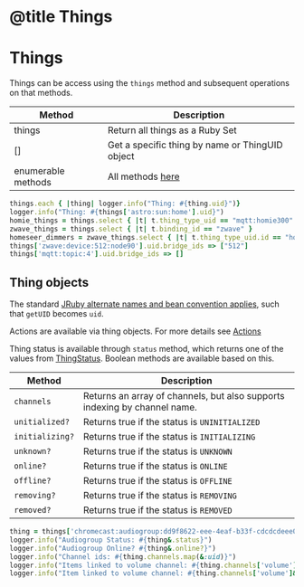 # @title Things

# Things

Things can be access using the `things` method and subsequent operations on that methods.

| Method             | Description                                                         |
| ------------------ | ------------------------------------------------------------------- |
| things             | Return all things as a Ruby Set                                     |
| []                 | Get a specific thing by name or ThingUID object                     |
| enumerable methods | All methods [here](https://ruby-doc.org/core-2.6.8/Enumerable.html) |

```ruby
things.each { |thing| logger.info("Thing: #{thing.uid}")}
logger.info("Thing: #{things['astro:sun:home'].uid}")
homie_things = things.select { |t| t.thing_type_uid == "mqtt:homie300" }
zwave_things = things.select { |t| t.binding_id == "zwave" }
homeseer_dimmers = zwave_things.select { |t| t.thing_type_uid.id == "homeseer_hswd200_00_000" }
things['zwave:device:512:node90'].uid.bridge_ids => ["512"]
things['mqtt:topic:4'].uid.bridge_ids => []
```

## Thing objects

The standard [JRuby alternate names and bean convention applies](https://github.com/jruby/jruby/wiki/CallingJavaFromJRuby#alternative-names-and-beans-convention), such that `getUID` becomes `uid`.

Actions are available via thing objects. For more details see [Actions](docs/usage/misc/actions.md)

Thing status is available through `status` method, which returns one of the values from [ThingStatus](https://www.openhab.org/docs/concepts/things.html#thing-status). Boolean methods are available based on this. 

| Method          | Description                                                               |
| --------------- | ------------------------------------------------------------------------- |
| `channels`      | Returns an array of channels, but also supports indexing by channel name. |
| `unitialized?`  | Returns true if the status is `UNINITIALIZED`                             |
| `initializing?` | Returns true if the status is `INITIALIZING`                              |
| `unknown?`      | Returns true if the status is `UNKNOWN`                                   |
| `online?`       | Returns true if the status is `ONLINE`                                    |
| `offline?`      | Returns true if the status is `OFFLINE`                                   |
| `removing?`     | Returns true if the status is `REMOVING`                                  |
| `removed?`      | Returns true if the status is `REMOVED`                                   |

```ruby
thing = things['chromecast:audiogroup:dd9f8622-eee-4eaf-b33f-cdcdcdeee001121']
logger.info("Audiogroup Status: #{thing&.status}")
logger.info("Audiogroup Online? #{thing&.online?}")
logger.info("Channel ids: #{thing.channels.map(&:uid)}")
logger.info("Items linked to volume channel: #{thing.channels['volume']&.items&.map(&:name)&.join(', ')}")
logger.info("Item linked to volume channel: #{thing.channels['volume']&.item&.name}")
```
